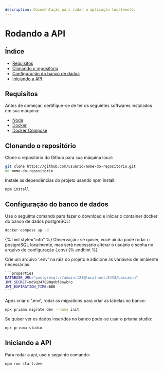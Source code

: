```yaml
---
description: Documentação para rodar a aplicação localmente.
---
```


# Rodando a API

## Índice

* [Requisitos](rodando-a-api.md#requisitos)
* [Clonando o repositório](rodando-a-api.md#clonando-o-repositorio)
* [Configuração do banco de dados](rodando-a-api.md#configuracao-do-banco-de-dados)
* [Iniciando a API](rodando-a-api.md#iniciando-a-api)

## Requisitos

Antes de começar, certifique-se de ter os seguintes softwares instalados em sua máquina:

* [Node](https://nodejs.org/en)
* [Docker](https://www.docker.com/)
* [Docker Compose](https://docs.docker.com/compose/)

## Clonando o repositório

Clone o repositório do Github para sua máquina local:

```bash
git clone https://github.com/usuario/nome-do-repositorio.git
cd nome-do-repositorio
```

Instale as dependências do projeto usando npm install:

```bash
npm install
```

## Configuração do banco de dados

Use o seguinte comando para fazer o download e iniciar o container docker do banco de dados postgreSQL:

```bash
docker compose up -d
```

{% hint style="info" %}
Observação: se quiser, você ainda pode rodar o postgreSQL localmente, mas será necessário alterar o usuário e senha no arquivo de configuração (.env)
{% endhint %}

Crie um arquivo '.env' na raiz do projeto e adicione as variáveis de ambiente necessárias:

````bash
```properties
DATABASE_URL="postgresql://admin:123@localhost:5433/buscavan"
JWT_SECRET=md9q347890qnbf8owbno 
JWT_EXPIRATION_TIME=600
```
````

Após criar o '.env', rodar as migrations para criar as tabelas no banco:

```bash
npx prisma migrate dev --name init
```

Se quiser ver os dados inseridos no banco pode-se usar o prisma studio:

```bash
npx prisma studio
```

## Iniciando a API

Para rodar a api, use o seguinte comando:

```bash
npm run start:dev
```
